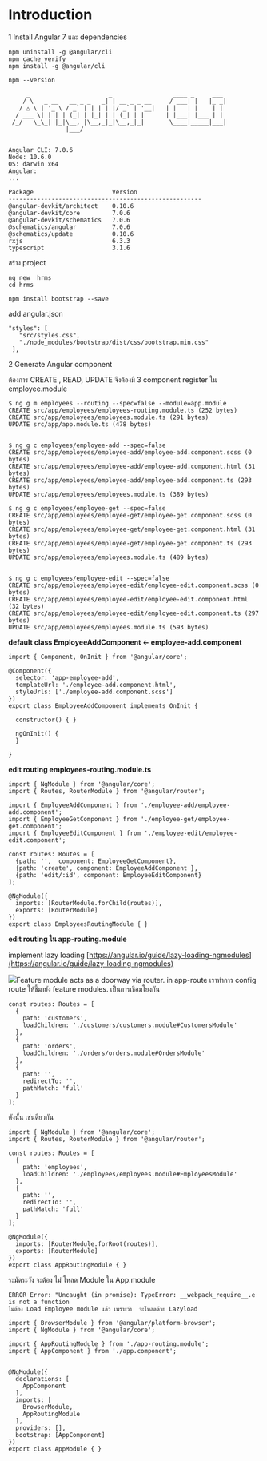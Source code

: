 # Introduction

1 Install Angular 7  และ dependencies

    npm uninstall -g @angular/cli
    npm cache verify
    npm install -g @angular/cli

    npm --version

         _                      _                 ____ _     ___
        / \   _ __   __ _ _   _| | __ _ _ __     / ___| |   |_ _|
       / △ \ | '_ \ / _` | | | | |/ _` | '__|   | |   | |    | |
      / ___ \| | | | (_| | |_| | | (_| | |      | |___| |___ | |
     /_/   \_\_| |_|\__, |\__,_|_|\__,_|_|       \____|_____|___|
                    |___/


    Angular CLI: 7.0.6
    Node: 10.6.0
    OS: darwin x64
    Angular:
    ...

    Package                      Version
    ------------------------------------------------------
    @angular-devkit/architect    0.10.6
    @angular-devkit/core         7.0.6
    @angular-devkit/schematics   7.0.6
    @schematics/angular          7.0.6
    @schematics/update           0.10.6
    rxjs                         6.3.3
    typescript                   3.1.6

สร้าง project

```
ng new  hrms
cd hrms

npm install bootstrap --save
```

add angular.json

```
"styles": [
   "src/styles.css",
   "./node_modules/bootstrap/dist/css/bootstrap.min.css"
 ],
```

2 Generate Angular component

ต้องการ CREATE , READ, UPDATE จึงต้องมี 3 component  register ใน employee.module

```
$ ng g m employees --routing --spec=false --module=app.module
CREATE src/app/employees/employees-routing.module.ts (252 bytes)
CREATE src/app/employees/employees.module.ts (291 bytes)
UPDATE src/app/app.module.ts (478 bytes)


$ ng g c employees/employee-add --spec=false
CREATE src/app/employees/employee-add/employee-add.component.scss (0 bytes)
CREATE src/app/employees/employee-add/employee-add.component.html (31 bytes)
CREATE src/app/employees/employee-add/employee-add.component.ts (293 bytes)
UPDATE src/app/employees/employees.module.ts (389 bytes)

$ ng g c employees/employee-get --spec=false
CREATE src/app/employees/employee-get/employee-get.component.scss (0 bytes)
CREATE src/app/employees/employee-get/employee-get.component.html (31 bytes)
CREATE src/app/employees/employee-get/employee-get.component.ts (293 bytes)
UPDATE src/app/employees/employees.module.ts (489 bytes)


$ ng g c employees/employee-edit --spec=false
CREATE src/app/employees/employee-edit/employee-edit.component.scss (0 bytes)
CREATE src/app/employees/employee-edit/employee-edit.component.html (32 bytes)
CREATE src/app/employees/employee-edit/employee-edit.component.ts (297 bytes)
UPDATE src/app/employees/employees.module.ts (593 bytes)
```

**default  class  EmployeeAddComponent   &lt;-  employee-add.component**

```
import { Component, OnInit } from '@angular/core';

@Component({
  selector: 'app-employee-add',
  templateUrl: './employee-add.component.html',
  styleUrls: ['./employee-add.component.scss']
})
export class EmployeeAddComponent implements OnInit {

  constructor() { }

  ngOnInit() {
  }

}
```

**edit routing employees-routing.module.ts**

```
import { NgModule } from '@angular/core';
import { Routes, RouterModule } from '@angular/router';

import { EmployeeAddComponent } from './employee-add/employee-add.component';
import { EmployeeGetComponent } from './employee-get/employee-get.component';
import { EmployeeEditComponent } from './employee-edit/employee-edit.component';

const routes: Routes = [
  {path: '',  component: EmployeeGetComponent},
  {path: 'create', component: EmployeeAddComponent },
  {path: 'edit/:id', component: EmployeeEditComponent}
];

@NgModule({
  imports: [RouterModule.forChild(routes)],
  exports: [RouterModule]
})
export class EmployeesRoutingModule { }
```

**edit routing ใน app-routing.module**

implement lazy loading  [https://angular.io/guide/lazy-loading-ngmodules](https://angular.io/guide/lazy-loading-ngmodules)

![](https://angular.io/generated/images/guide/lazy-loading-ngmodules/lazy-load-relationship.jpg)Feature module acts as a doorway via router. in app-route เราทำการ config route ให้ชี้มายัง feature modules. เป็นการเชีอมโยงกัน

```
const routes: Routes = [
  {
    path: 'customers',
    loadChildren: './customers/customers.module#CustomersModule'
  },
  {
    path: 'orders',
    loadChildren: './orders/orders.module#OrdersModule'
  },
  {
    path: '',
    redirectTo: '',
    pathMatch: 'full'
  }
];
```

ดังนั้น เช่นดียวกัน

```
import { NgModule } from '@angular/core';
import { Routes, RouterModule } from '@angular/router';

const routes: Routes = [
  {
    path: 'employees',
    loadChildren: './employees/employees.module#EmployeesModule'
  },
  {
    path: '',
    redirectTo: '',
    pathMatch: 'full'
  }
];

@NgModule({
  imports: [RouterModule.forRoot(routes)],
  exports: [RouterModule]
})
export class AppRoutingModule { }
```

ระมัดระวัง จะต้อง ไม่ โหลด Module ใน App.module

```
ERROR Error: "Uncaught (in promise): TypeError: __webpack_require__.e is not a function
ไม่ต้อง Load Employee module แล้ว เพราะว่า  จะโหลดด้วย Lazyload 
```

```
import { BrowserModule } from '@angular/platform-browser';
import { NgModule } from '@angular/core';

import { AppRoutingModule } from './app-routing.module';
import { AppComponent } from './app.component';


@NgModule({
  declarations: [
    AppComponent
  ],
  imports: [
    BrowserModule,
    AppRoutingModule
  ],
  providers: [],
  bootstrap: [AppComponent]
})
export class AppModule { }

```



